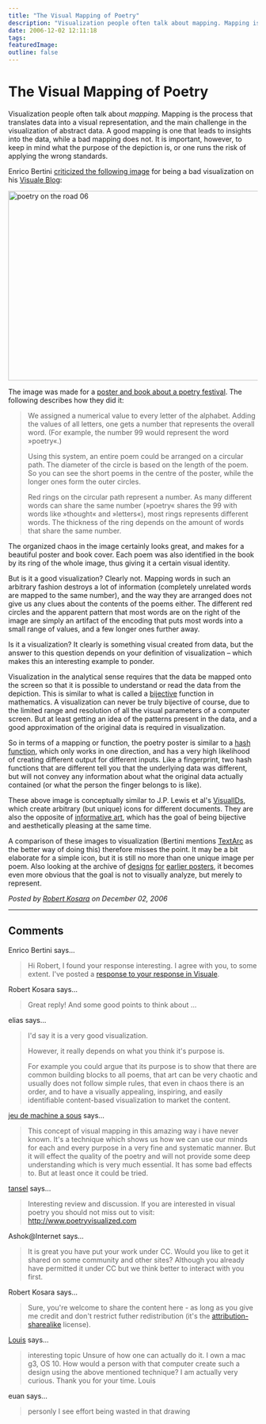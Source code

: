 ```yaml
---
title: "The Visual Mapping of Poetry"
description: "Visualization people often talk about mapping. Mapping is the process that translates data into a visual representation, and the main challenge in the visualization of abstract data. A good mapping is one that leads to insights into the data, while a bad mapping does not. It is important, however, to keep in mind what the purpose of the depiction is, or one runs the risk of applying the wrong standards."
date: 2006-12-02 12:11:18
tags: 
featuredImage: 
outline: false
---
```


# The Visual Mapping of Poetry

Visualization people often talk about <em>mapping</em>. Mapping is the process that translates data into a visual representation, and the main challenge in the visualization of abstract data. A good mapping is one that leads to insights into the data, while a bad mapping does not. It is important, however, to keep in mind what the purpose of the depiction is, or one runs the risk of applying the wrong standards.

Enrico Bertini <a href="http://diuf.unifr.ch/people/bertinie/visuale/2006/11/visual_poetry_mimicking_textar_1.html">criticized the following image</a> for being a bad visualization on his <a href="http://diuf.unifr.ch/people/bertinie/visuale/">Visuale Blog</a>:

<a href="http://www.esono.com/boris/projects/poetry06/"><img title="poetry on the road 06" src="http://eagereyes.org/media/attachments/poetry06_plakat-detail.png" alt="poetry on the road 06" width="539" height="382" /></a>

The image was made for a <a href="http://www.esono.com/boris/projects/poetry06/">poster and book about a poetry festival</a>. The following describes how they did it:

>	 We assigned a numerical value to every letter of the alphabet. Adding the values of all letters, one gets a number that represents the overall word. (For example, the number 99 would represent the word »poetry«.)
>	
>	 Using this system, an entire poem could be arranged on a circular path. The diameter of the circle is based on the length of the poem. So you can see the short poems in the centre of the poster, while the longer ones form the outer circles.
>	
>	Red rings on the circular path represent a number. As many different words can share the same number (»poetry« shares the 99 with words like »thought« and »letters«), most rings represents different words. The thickness of the ring depends on the amount of words that share the same number.

The organized chaos in the image certainly looks great, and makes for a beautiful poster and book cover. Each poem was also identified in the book by its ring of the whole image, thus giving it a certain visual identity.

But is it a good visualization? Clearly not. Mapping words in such an arbitrary fashion destroys a lot of information (completely unrelated words are mapped to the same number), and the way they are arranged does not give us any clues about the contents of the poems either. The different red circles and the apparent pattern that most words are on the right of the image are simply an artifact of the encoding that puts most words into a small range of values, and a few longer ones further away.

Is it a visualization? It clearly is something visual created from data, but the answer to this question depends on your definition of visualization – which makes this an interesting example to ponder.

Visualization in the analytical sense requires that the data be mapped onto the screen so that it is possible to understand or read the data from the depiction. This is similar to what is called a <a href="http://en.wikipedia.org/wiki/Bijective_function">bijective</a> function in mathematics. A visualization can never be truly bijective of course, due to the limited range and resolution of all the visual parameters of a computer screen. But at least getting an idea of the patterns present in the data, and a good approximation of the original data is required in visualization.

So in terms of a mapping or function, the poetry poster is similar to a <a href="http://en.wikipedia.org/wiki/Hash_function">hash function</a>, which only works in one direction, and has a very high likelihood of creating different output for different inputs. Like a fingerprint, two hash functions that are different tell you that the underlying data was different, but will not convey any information about what the original data actually contained (or what the person the finger belongs to is like).

These above image is conceptually similar to J.P. Lewis et al's <a href="http://scribblethink.org/Work/VisualIDs/visualids.html">VisualIDs</a>, which create arbitrary (but unique) icons for different documents. They are also the opposite of <a href="http://eagereyes.org/VisCrit/InformativeArt.html">informative art</a>, which has the goal of being bijective and aesthetically pleasing at the same time.

A comparison of these images to visualization (Bertini mentions <a href="http://www.textarc.org/">TextArc</a> as the better way of doing this) therefore misses the point. It may be a bit elaborate for a simple icon, but it is still no more than one unique image per poem. Also looking at the archive of <a href="http://www.esono.com/boris/projects/poetry05/">designs</a> <a href="http://www.esono.com/boris/projects/poetry04/"> for</a> <a href="http://www.esono.com/boris/projects/poetry03/"> earlier </a> <a href="http://www.esono.com/boris/projects/poetry02/">posters</a>, it becomes even more obvious that the goal is not to visually analyze, but merely to represent.


_Posted by <a href="/about">Robert Kosara</a> on December 02, 2006_


<aside class="comments">

---
## Comments

Enrico Bertini says…
>	Hi Robert, I found your response interesting. I agree with you, to some extent. I've posted a <a href="http://diuf.unifr.ch/people/bertinie/visuale/2006/12/visual_poetry_part_2_must_visu.html">response to your response in Visuale</a>.

Robert Kosara says…
>	Great reply! And some good points to think about ...

elias says…
>	I'd say it is a very good visualization.
>	
>	However, it really depends on what you think it's purpose is.
>	
>	For example you could argue that its purpose is to show that there are common building blocks to all poems, that art can be very chaotic and usually does not follow simple rules, that even in chaos there is an order, and to have a visually appealing, inspiring, and easily identifiable content-based visualization to market the content.

<a href="http://www.slot-machine-en-ligne.fr" rel="nofollow noopener" target="_blank">jeu de machine a sous</a> says…
>	This concept of visual mapping in this amazing way i have never known. It's a technique which shows us how we can use our minds for each and every purpose in a very fine and systematic manner. But it will effect the quality of the poetry and will not provide some deep understanding which is very much essential. It has some bad effects to. But at least once it could be tried.

<a href="http://www.poetryvisualized.com" rel="nofollow noopener" target="_blank">tansel</a> says…
>	Interesting review and discussion. If you are interested in visual poetry you should not miss out to visit: http://www.poetryvisualized.com

Ashok@Internet says…
>	It is great you have put your work under CC. Would you like to get it shared on some community and other sites? Although you already have permitted it under CC but we think better to interact with you first.

Robert Kosara says…
>	<p>Sure, you're welcome to share the content here - as long as you give me credit and don't restrict futher redistribution (it's the <a href="http://creativecommons.org/licenses/by-sa/3.0/">attribution-sharealike</a> license).</p>

<a href="http://www.geocities.com/louis_11725/images/index.html" rel="nofollow noopener" target="_blank">Louis</a> says…
>	interesting topic
>	Unsure of how one can actually do it. I own a mac g3, OS 10.
>	How would a person with that computer create such a design using the above mentioned technique? I am actually very curious.
>	Thank you for your time.
>	Louis

euan says…
>	personly I see effort being wasted in that drawing

</aside>

